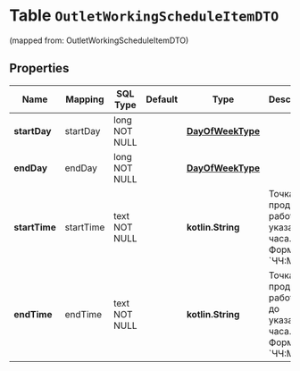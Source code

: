 
# Table `OutletWorkingScheduleItemDTO`
(mapped from: OutletWorkingScheduleItemDTO)

## Properties
Name | Mapping | SQL Type | Default | Type | Description | Notes
---- | ------- | -------- | ------- | ---- | ----------- | -----
**startDay** | startDay | long NOT NULL |  | [**DayOfWeekType**](DayOfWeekType.md) |  |  [foreignkey]
**endDay** | endDay | long NOT NULL |  | [**DayOfWeekType**](DayOfWeekType.md) |  |  [foreignkey]
**startTime** | startTime | text NOT NULL |  | **kotlin.String** | Точка продаж работает c указанного часа.  Формат: &#x60;ЧЧ:ММ&#x60;.  | 
**endTime** | endTime | text NOT NULL |  | **kotlin.String** | Точка продаж работает до указанного часа.  Формат: &#x60;ЧЧ:ММ&#x60;.  | 






